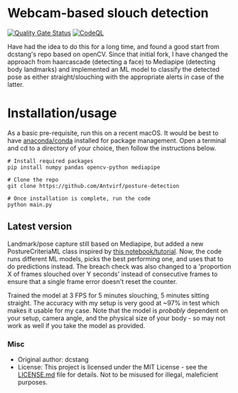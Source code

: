 # Webcam-based slouch detection
[![Quality Gate Status](https://sonarcloud.io/api/project_badges/measure?project=Antvirf_posture-detection&metric=alert_status)](https://sonarcloud.io/summary/new_code?id=Antvirf_posture-detection)
[![CodeQL](https://github.com/Antvirf/posture-detection/actions/workflows/codeql.yml/badge.svg)](https://github.com/Antvirf/posture-detection/actions/workflows/codeql.yml)

Have had the idea to do this for a long time, and found a good start from dcstang's repo based on openCV. Since that initial fork, I have changed the approach from haarcascade (detecting a face) to Mediapipe (detecting body landmarks) and implemented an ML model to classify the detected pose as either straight/slouching with the appropriate alerts in case of the latter.

# Installation/usage
As a basic pre-requisite, run this on a recent macOS. It would be best to have [anaconda/conda](https://docs.anaconda.com/anaconda/install/mac-os/) installed for package management. Open a terminal and cd to a directory of your choice, then follow the instructions below.

    # Install required packages
    pip install numpy pandas opencv-python mediapipe
    
    # Clone the repo
    git clone https://github.com/Antvirf/posture-detection
    
    # Once installation is complete, run the code
    python main.py

## Latest version
Landmark/pose capture still based on Mediapipe, but added a new PostureCriteriaML class inspired by [this  notebook/tutorial](https://github.com/nicknochnack/Body-Language-Decoder/blob/main/Body%20Language%20Decoder%20Tutorial.ipynb). Now, the code runs different ML models, picks the best performing one, and uses that to do predictions instead. The breach check was also changed to a 'proportion X of frames slouched over Y seconds' instead of consecutive frames to ensure that a single frame error doesn't reset the counter.

Trained the model at 3 FPS for 5 minutes slouching, 5 minutes sitting straight. The accuracy with my setup is very good at ~97% in test which makes it usable for my case. Note that the model is *probably* dependent on your setup, camera angle, and the physical size of your body - so may not work as well if you take the model as provided.


### Misc
* Original author: dcstang
* License: This project is licensed under the MIT License - see the [LICENSE.md](LICENSE.md) file for details.
Not to be misused for illegal, maleficient purposes.

